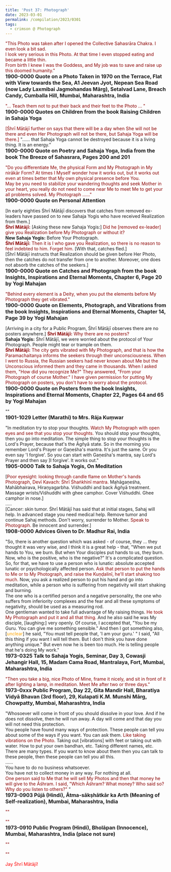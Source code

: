 ```yaml
---
title: 'Post 37: Photograph'
date: 2023-03-01
permalink: /compilation/2023/0301
tags:
  - crimson @ Photograph
---
```


<div class="para-divider"></div>

<p>
<font color="DarkRed">"This Photo was taken after I opened the Collective Sahasrāra Chakra. I even look a bit sad.<br>
I look very serious in this Photo. At that time I even stopped eating and became a little thin.<br>
From birth I knew I was the Goddess, and My job was to save and raise up this doomed humanity."</font><br>
<font size="+0"><b>1900-0000 Quote on a Photo Taken in 1970 on the Terrace, Flat with View towards the Sea, A1 Jeevan Jyot, Nepean Sea Road (now Lady Laxmibai Jagmohandas Mārg), Setalvad Lane, Breach Candy, Cumballa Hill, Mumbai, Maharashtra, India</b></font>
</p>

<div class="para-divider"></div>

<p>
<font color="DarkRed">"... Teach them not to put their back and their feet to the Photo ... "</font><br>
<font size="+0"><b>1900-0000 Quotes on Children from the book Raising Children in Sahaja Yoga</b></font>
</p>

<div class="para-divider"></div>

<p>
<font color="DarkRed">[Śhrī Mātājī further on says that there will be a day when She will not be there and even Her Photograph will not be there, but Sahaja Yoga will be there.]</font> "...... that Sahaja Yoga cannot be destroyed because it is a living thing. It is an energy."<br>
<font size="+0"><b>1900-0000 Quote on Poetry and Sahaja Yoga, India from the book The Breeze of Sahasrara, Pages 200 and 201</b></font>
</p>

<div class="para-divider"></div>

<p>
<font color="DarkRed">"Do you differentiate Me, the physical Form and My Photograph in My nirākār Form? At times I Myself wonder how it works out, but it works out even at times better that My own physical presence before You.<br>
May be you need to stabilize your wandering thoughts and seek Mother in your heart, you really do not need to come near Me to meet Me to get your all problems solved. My Photograph ......"</font><br>
<font size="+0"><b>1900-0000 Quote on Personal Attention</b></font>
</p>

<div class="para-divider"></div>

<p>
[In early eighties Śhrī Mātājī discovers that catches from removed ex-leaders have passed on to new Sahaja Yogis who have received Realization from them.]<br>
<font color="DarkRed"><b>Śhrī Mātājī:</b></font> [Asking these new Sahaja Yogis:] <font color="DarkRed">Did he [removed ex-leader] give you Realization before My Photograph or without it?</font><br>
<b>New Sahaja Yogis:</b> Before Your Photograph.<br>
<font color="DarkRed"><b>Śhrī Mātājī:</b></font> <font color="DarkRed">Then it is I who gave you Realization, so there is no reason to feel indebted to him. Forget him.</font> [With that, catches fled.]<br>
[Śhrī Mātājī instructs that Realization should be given before Her Photo, then the catches do not transfer from one to another. Moreover, one does not absorb the catches of the seekers.]<br>
<font size="+0"><b>1900-0000 Quote on Catches and Photograph from the book Insights, Inspirations and Eternal Moments, Chapter 6, Page 20 by Yogi Mahajan</b></font>
</p>

<div class="para-divider"></div>

<p>
<font color="DarkRed">"Behind every element is a Deity, when you put the elements before My Photograph they get vibrated."</font><br>
<font size="+0"><b>1900-0000 Quote on Elements, Photograph, and Vibrations from the book Insights, Inspirations and Eternal Moments, Chapter 14, Page 39 by Yogi Mahajan</b></font>
</p>

<div class="para-divider"></div>

<p>
[Arriving in a city for a Public Program, Śhrī Mātājī observes there are no posters anywhere.]
<font color="DarkRed"><b>Śhrī Mātājī:</b></font> <font color="DarkRed">Why there are no posters?</font><br>
<b>Sahaja Yogis:</b> Śhrī Mātājī, we were worried about the protocol of Your Photograph. People might tear or trample on them.<br>
<font color="DarkRed"><b>Śhrī Mātājī:</b></font> <font color="DarkRed"> The city gets vibrated with My Photograph, and that is how the Paramachaitanya informs the seekers through their unconsciousness. When I went to Russia, the Russian seekers had never known about Me but the Unconscious informed them and they came in thousands. When I asked them, "How did you recognize Me?" They answered, "From your Photograph of course Mother." I have given permission for putting My Photograph on posters, you don't have to worry about the protocol.</font><br>
<font size="+0"><b>1900-0000 Quote on Posters from the book Insights, Inspirations and Eternal Moments, Chapter 22, Pages 64 and 65 by Yogi Mahajan</b></font>
</p>

<div class="para-divider"></div>

<p>
""<br>
<font size="+0"><b>1901-1029 Letter (Marathi) to Mrs. Rāja Kuṃwar</b></font>
</p>

<div class="para-divider"></div>

<p>
"In meditation try to stop your thoughts. <font color="DarkRed">Watch My Photograph with open eyes and see that you stop your thoughts.</font> You should stop your thoughts, then you go into meditation. The simple thing to stop your thoughts is the Lord's Prayer, because that's the Āgñyā state. So in the morning you remember Lord's Prayer or Gaṇeśha's mantra. It's just the same. Or you even say 'I forgive'. So you can start with Gaṇeśha's mantra, say Lord's Prayer and then say ]I forgive'. It works out."<br>
<font size="+0"><b>1905-0000 Talk to Sahaja Yogis, On Meditation</b></font>
</p>

<div class="para-divider"></div>

<p>
[<font color="DarkRed">Poor eyesight: looking through candle flame on Mother's hands Photograph, Devī Kavach: Śhrī Śhaṅkhinī mantra.</font> Mahāgaṇeśha, Mahābhairava, Hiraṇyagarbha. Viśhuddhi and back Āgñyā treatment. Massage wrists/Viśhuddhi with ghee camphor. Cover Viśhuddhi. Ghee camphor in nose.]<br>
.....<br>
[Cancer: skin tumor. Śhrī Mātājī has said that at initial stages, Sahaj will help. In advanced stage you need medical help. Remove tumor and continue Sahaj methods. Don't worry, surrender to Mother. <font color="DarkRed">Speak to Photograph.</font> Be innocent and surrender.]<br>
<font size="+0"><b>1908-0000 Advices Given to Dr. Madhur Rai, India</b></font>
</p>

<div class="para-divider"></div>

<p>
"So, there is another question which was asked - of course, they ... they thought it was very wise, and I think it is a great help - that, "When we put hands to You, we burn. But when Your disciples put hands to us, they burn. Now, who is the positive, who is the negative?" It's a complicated question.<br>
So, for that, we have to use a person who is lunatic: absolute accepted lunatic or psychologically affected person. <font color="DarkRed">Ask that person to put the hands to Me or to My Photograph, and raise the Kuṇḍalinī, he'll start shaking too much.</font> Now, you ask a realized person to put his hand and go into meditation, while a person who is suffering from negativity will start shaking and burning.<br>
The one who is a certified person and a negative personality, the one who suffers from inferiority complexes and the fear and all these symptoms of negativity, should be used as a measuring rod.<br>
One gentleman wanted to take full advantage of My raising things. <font color="DarkRed">He took My Photograph and put it and all that thing.</font> And he also said he was My disciple, [laughing:] very openly. Of course, I accepted that, "You be my Guru. You can give me something sensible." And then I got something also, [<font color="orange">unclear</font>] he said, "You must tell people that, 'I am your guru.' " I said, "All this thing if you want I will tell them. But I don't think you have done anything unique." But even now he is been too much. He is telling people that he's doing My work."<br>
<font size="+0"><b>1973-0325 Talk to Sahaja Yogis, Seminar, Day 3, Cowasji Jehangir Hall, 15, Madam Cama Road, Mantralaya, Fort, Mumbai, Maharashtra, India</b></font>
</p>

<div class="para-divider"></div>

<p>
<font color="DarkRed">"Then you take a big, nice Photo of Mine, frame it nicely, and sit in front of it after lighting a lamp, in meditation. Meet Me after two or three days."</font><br>
<font size="+0"><b>1973-0xxx Public Program, Day 22, Gita Mandir Hall, Bharatiya Vidyā Bhavan (3rd floor), 29, Kulapati K.M. Munshi Mārg, Chowpatty, Mumbai, Maharashtra, India</b></font>
</p>

<div class="para-divider"></div>

<p>
"Whosoever will come in front of you should dissolve in your love. And if he does not dissolve, then he will run away. A day will come and that day you will not need this protection.<br>
You people have found many ways of protection. These people can tell you about some of the ways if you want. You can ask them. <font color="DarkRed">Like taking vibrations on the Photo.</font> Taking out [vibrations] with feet or taking out with water. How to put your own bandhan, etc. Taking different names, etc. There are many types. If you want to know about them then you can talk to these people, then these people can tell you all this.<br>
......<br>
You have to do no business whatsoever.<br>
You have not to collect money in any way. For nothing at all.<br>
<font color="DarkRed">One person said to Me that he will sell My Photos and then that money he will give to the Āśhram. I said, "Which Āśhram? What money? Who said so? Why do you listen to others?"</font> "<br>
<font size="+0"><b>1973-0903 Pūjā (Hindi), Ātma-sākṣhātkār ka Arth (Meaning of Self-realization), Mumbai, Maharashtra, India</b></font>
</p>

<div class="para-divider"></div>

<p>
<font color="DarkRed">""</font><br>
<font size="+0"><b></b></font>
</p>

<div class="para-divider"></div>

<p>
<font color="DarkRed">""</font><br>
<font size="+0"><b>1973-0910 Public Program (Hindi), Bholāpan (Innocence), Mumbai, Maharashtra, India (place not sure)</b></font>
</p>

<div class="para-divider"></div>

<p>
<font color="DarkRed">""</font><br>
<font size="+0"><b></b></font>
</p>

<div class="para-divider"></div>

<p>
<font color="DarkRed">""</font><br>
<font size="+0"><b></b></font>
</p>

<div class="para-divider"></div>

<p style="color:red;">Jay Śhrī Mātājī!<br></p>